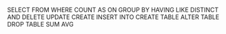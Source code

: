 SELECT
FROM
WHERE
COUNT
AS
ON
GROUP BY
HAVING
LIKE
DISTINCT
AND
DELETE
UPDATE
CREATE
INSERT INTO
CREATE TABLE
ALTER TABLE
DROP TABLE
SUM
AVG
